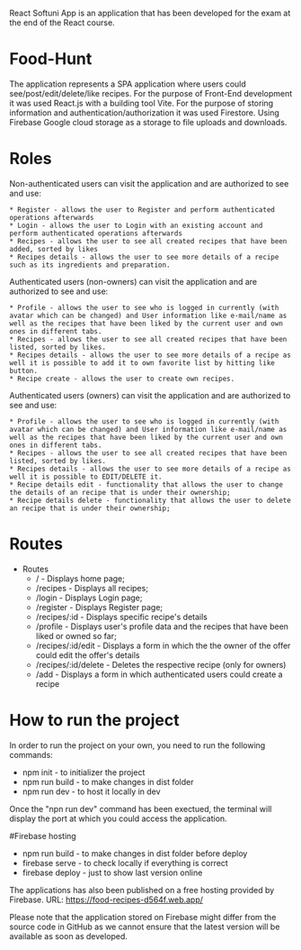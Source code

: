 React Softuni App is an application that has been developed for the exam at the end of the React course.

# Food-Hunt

The application represents a SPA application where users could see/post/edit/delete/like recipes.
For the purpose of Front-End development it was used React.js with a building tool Vite.
For the purpose of storing information and authentication/authorization it was used Firestore.
Using Firebase Google cloud storage as a storage to file uploads and downloads.

# Roles

Non-authenticated users can visit the application and are authorized to see and use:

    * Register - allows the user to Register and perform authenticated operations afterwards
    * Login - allows the user to Login with an existing account and perform authenticated operations afterwards
    * Recipes - allows the user to see all created recipes that have been added, sorted by likes
    * Recipes details - allows the user to see more details of a recipe such as its ingredients and preparation.
    
Authenticated users (non-owners) can visit the application and are authorized to see and use:

    * Profile - allows the user to see who is logged in currently (with avatar which can be changed) and User information like e-mail/name as well as the recipes that have been liked by the current user and own ones in different tabs.
    * Recipes - allows the user to see all created recipes that have been listed, sorted by likes.
    * Recipes details - allows the user to see more details of a recipe as well it is possible to add it to own favorite list by hitting like button.
    * Recipe create - allows the user to create own recipes.

Authenticated users (owners) can visit the application and are authorized to see and use:

    * Profile - allows the user to see who is logged in currently (with avatar which can be changed) and User information like e-mail/name as well as the recipes that have been liked by the current user and own ones in different tabs.
    * Recipes - allows the user to see all created recipes that have been listed, sorted by likes.
    * Recipes details - allows the user to see more details of a recipe as well it is possible to EDIT/DELETE it.
    * Recipe details edit - functionality that allows the user to change the details of an recipe that is under their ownership;
    * Recipe details delete - functionality that allows the user to delete an recipe that is under their ownership;
    
# Routes

* Routes
    * / - Displays home page;
    * /recipes - Displays all recipes;
    * /login - Displays Login page;
    * /register - Displays Register page;
    * /recipes/:id - Displays specific recipe's details
    * /profile - Displays user's profile data and the recipes that have been liked or owned so far;
    * /recipes/:id/edit - Displays a form in which the the owner of the offer could edit the offer's details
    * /recipes/:id/delete - Deletes the respective recipe (only for owners)
    * /add - Displays a form in which authenticated users could create a recipe



# How to run the project

In order to run the project on your own, you need to run the following commands:

* npm init - to initializer the project
* npm run build - to make changes in dist folder
* npm run dev - to host it locally in dev

Once the "npn run dev" command has been exectued, the terminal will display the port at which you could access the application.

#Firebase hosting

* npm run build - to make changes in dist folder before deploy
* firebase serve - to check locally if everything is correct
* firebase deploy - just to show last version online

The applications has also been published on a free hosting provided by Firebase.
URL: https://food-recipes-d564f.web.app/

Please note that the application stored on Firebase might differ from the source code in GitHub as we cannot ensure that the latest version will be available as soon as developed.
